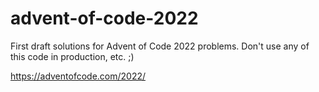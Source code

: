 # advent-of-code-2022

First draft solutions for Advent of Code 2022 problems. Don't use any of this code in production, etc. ;)

https://adventofcode.com/2022/